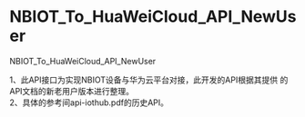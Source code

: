 # NBIOT_To_HuaWeiCloud_API_NewUser   
NBIOT_To_HuaWeiCloud_API_NewUser             
                                
1、此API接口为实现NBIOT设备与华为云平台对接，此开发的API根据其提供 
   的API文档的新老用户版本进行整理。                                         
2、具体的参考间api-iothub.pdf的历史API。
           
   
   
              

    
     
  
      
                                          
                                   
   
